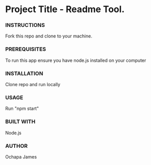 # Project Title - Readme Tool.
### INSTRUCTIONS
  Fork this repo and clone to your machine.
### PREREQUISITES
  To run this app ensure you have node.js installed on your computer
### INSTALLATION
  Clone repo and run locally
### USAGE
  Run "npm start"
### BUILT WITH
  Node.js
### AUTHOR
  Ochapa James